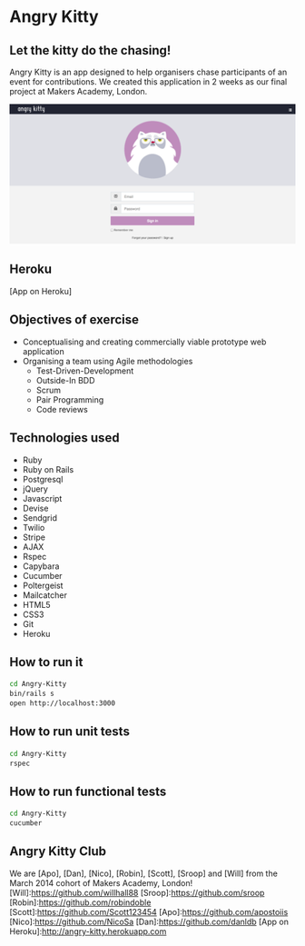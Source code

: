 Angry Kitty
====
Let the kitty do the chasing! 
----
Angry Kitty is an app designed to help organisers chase participants of an event for contributions. We created this application in 2 weeks as our final project at Makers Academy, London.

![](app/assets/images/angrykittyscreenshot.png)

Heroku
----
[App on Heroku]

Objectives of exercise
----
- Conceptualising and creating commercially viable prototype web application
- Organising a team using Agile methodologies
	* Test-Driven-Development
	* Outside-In BDD
	* Scrum
	* Pair Programming
	* Code reviews

Technologies used
----
- Ruby
- Ruby on Rails
- Postgresql
- jQuery
- Javascript
- Devise
- Sendgrid
- Twilio
- Stripe
- AJAX
- Rspec
- Capybara
- Cucumber
- Poltergeist
- Mailcatcher
- HTML5
- CSS3
- Git
- Heroku

How to run it
----
```sh
cd Angry-Kitty
bin/rails s
open http://localhost:3000
```

How to run unit tests
----
```sh
cd Angry-Kitty
rspec
```

How to run functional tests
----
```sh
cd Angry-Kitty
cucumber
```

Angry Kitty Club
----
We are [Apo], [Dan], [Nico], [Robin], [Scott], [Sroop] and [Will] from the March 2014 cohort of Makers Academy, London!
[Will]:https://github.com/willhall88
[Sroop]:https://github.com/sroop
[Robin]:https://github.com/robindoble
[Scott]:https://github.com/Scott123454
[Apo]:https://github.com/apostoiis
[Nico]:https://github.com/NicoSa
[Dan]:https://github.com/danldb
[App on Heroku]:http://angry-kitty.herokuapp.com